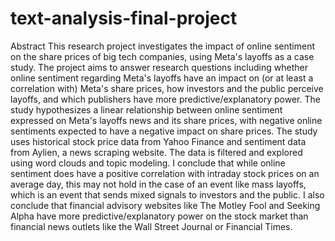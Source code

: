 # text-analysis-final-project
Abstract
This research project investigates the impact of online sentiment on the share prices of big tech companies, using Meta's layoffs as a case study. The project aims to answer research questions including whether online sentiment regarding Meta's layoffs have an impact on (or at least a correlation with) Meta's share prices, how investors and the public perceive layoffs, and which publishers have more predictive/explanatory power. The study hypothesizes a linear relationship between online sentiment expressed on Meta's layoffs news and its share prices, with negative online sentiments expected to have a negative impact on share prices. The study uses historical stock price data from Yahoo Finance and sentiment data from Aylien, a news scraping website. The data is filtered and explored using word clouds and topic modeling. I conclude that while online sentiment does have a positive correlation with intraday stock prices on an average day, this may not hold in the case of an event like mass layoffs, which is an event that sends mixed signals to investors and the public. I also conclude that financial advisory websites like The Motley Fool and Seeking Alpha have more predictive/explanatory power on the stock market than financial news outlets like the Wall Street Journal or Financial Times.
